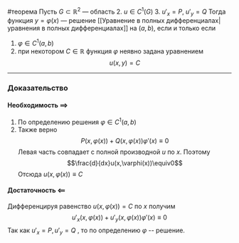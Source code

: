 #теорема 
Пусть $G \subset \mathbb{R}^2$ — область
2. $u \in C^1(G)$
3. $u'_x = P$,  $u'_y = Q$
Тогда функция $y = \varphi(x)$ — решение [[Уравнение в полных дифференциалах|уравнения в полных дифференциалах]] на $(a, b)$, если и только если 
1. $\varphi \in C^1(a, b)$
2. при некотором $C \in \mathbb{R}$ функция $\varphi$ неявно задана уравнением
$$u(x, y) = C$$
---
### Доказательство
#### Необходимость $\implies$
1. По определению решения $\varphi\in C^1(a,b)$
2. Также верно $$P(x,\varphi(x)) + Q(x,\varphi(x))\varphi'(x)\equiv0$$ Левая часть совпадает с полной производной $u$ по $x$. Поэтому $$\frac{d}{dx}u(x,\varphi(x))\equiv0$$ Отсюда $u(x,\varphi(x))\equiv C$
#### Достаточность $\impliedby$
Дифференцируя равенство $u(x,\varphi(x))=C$ по $x$ получим $$u'_x(x,\varphi(x))+u'_y(x,\varphi(x))\varphi'(x)\equiv0$$ Так как $u'_x=P, u'_y=Q$ , то по определению $\varphi$ -- решение.